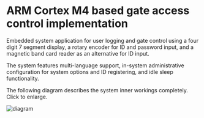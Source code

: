 # ARM Cortex M4 based gate access control implementation

Embedded system application for user logging and gate control using a four digit 7 segment display, a rotary encoder for ID and password input, and a magnetic band card reader as an alternative for ID input.

The system features multi-language support, in-system administrative configuration for system options and ID registering, and idle sleep functionality.

The following diagram describes the system inner workings completely. Click to enlarge.

![diagram](https://github.com/Labo-de-Micros/access-control/blob/master/diagrama_MDE_v2.png "Diagram")
